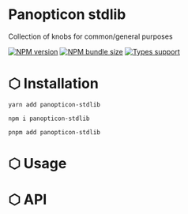# Panopticon stdlib

Collection of knobs for common/general purposes

[![NPM version](https://img.shields.io/npm/v/panopticon-stdlib.svg?style=flat-square)](https://www.npmjs.com/package/panopticon-stdlib)
[![NPM bundle size](https://img.shields.io/bundlephobia/minzip/panopticon-stdlib?style=flat-square)](https://bundlephobia.com/package/panopticon-stdlib)
[![Types support](https://img.shields.io/npm/types/panopticon-stdlib?style=flat-square)](https://www.npmjs.com/package/panopticon-stdlib)

# ⬡ Installation

```shell
yarn add panopticon-stdlib
```

```shell
npm i panopticon-stdlib
```

```shell
pnpm add panopticon-stdlib
```

# ⬡ Usage

# ⬡ API
